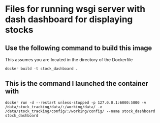 # Files for running wsgi server with dash dashboard for displaying stocks

## Use the following command to build this image
This assumes you are located in the directory of the Dockerfile
```
docker build -t stock_dashboard .
```

## This is the command I launched the container with

```
docker run -d --restart unless-stopped -p 127.0.0.1:6000:5000 -v /data/stock_tracking/data/:/working/data/ -v /data/stock_tracking/config/:/working/config/ --name stock_dashboard stock_dashboard
```
